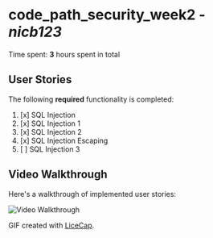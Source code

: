 # code_path_security_week2 - *nicb123* 

Time spent: **3** hours spent in total 

## User Stories

The following **required** functionality is completed:

1. [x]  SQL Injection
2. [x]  SQL Injection 1
3. [x]  SQL Injection 2
4. [x]  SQL Injection Escaping
5. [ ] SQL Injection 3


## Video Walkthrough

Here's a walkthrough of implemented user stories:

<img src='https://github.com/nicb55/code_path_security_week2/blob/master/week5_sql.gif?raw=true' title='Video Walkthrough' width='' alt='Video Walkthrough' />

GIF created with [LiceCap](http://www.cockos.com/licecap/).
